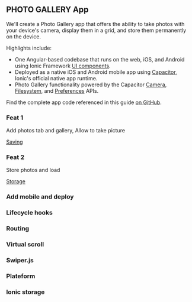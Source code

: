 ## PHOTO GALLERY App

We'll create a Photo Gallery app that offers the ability to take photos with your device's camera, display them in a grid, and store them permanently on the device.

Highlights include:

- One Angular-based codebase that runs on the web, iOS, and Android using Ionic Framework [UI components](https://ionicframework.com/docs/components).
- Deployed as a native iOS and Android mobile app using [Capacitor](https://capacitorjs.com), Ionic's official native app runtime.
- Photo Gallery functionality powered by the Capacitor [Camera](https://capacitorjs.com/docs/apis/camera), [Filesystem](https://capacitorjs.com/docs/apis/filesystem), and [Preferences](https://capacitorjs.com/docs/apis/preferences) APIs.

Find the complete app code referenced in this guide [on GitHub](https://github.com/ionic-team/photo-gallery-capacitor-ng).

### Feat 1

Add photos tab and gallery,
Allow to take picture 

[Saving](https://ionicframework.com/docs/angular/your-first-app/saving-photos)

### Feat 2

Store photos and load

[Storage](https://ionicframework.com/docs/angular/your-first-app/loading-photos)

### Add mobile and deploy

### Lifecycle hooks

### Routing

### Virtual scroll

### Swiper.js

### Plateform

### Ionic storage
